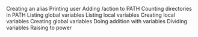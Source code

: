 Creating an alias
Printing user
Adding /action to PATH
Counting directories in PATH
Listing global variables
Listing local variables
Creating local variables
Creating global variables
Doing addition with variables
Dividing variables
Raising to power
